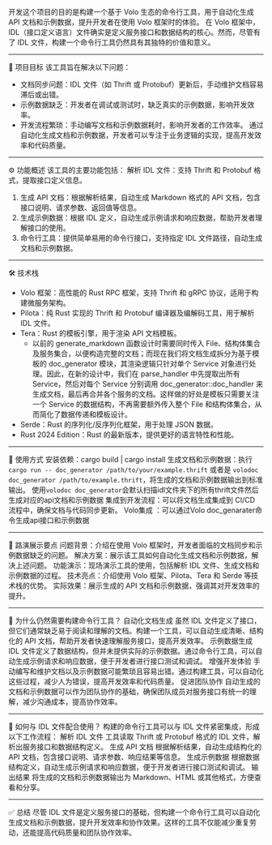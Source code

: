 开发这个项目的目的是构建一个基于 Volo 生态的命令行工具，用于自动化生成 API 文档和示例数据，提升开发者在使用 Volo 框架时的体验。
在 Volo 框架中，IDL（接口定义语言）文件确实是定义服务接口和数据结构的核心。然而，尽管有了 IDL 文件，构建一个命令行工具仍然具有其独特的价值和意义。

---
🎯 项目目标
该工具旨在解决以下问题：​
- 文档同步问题：IDL 文件（如 Thrift 或 Protobuf）更新后，手动维护文档容易滞后或出错。
- 示例数据缺乏：开发者在调试或测试时，缺乏真实的示例数据，影响开发效率。
- 开发流程繁琐：手动编写文档和示例数据耗时，影响开发者的工作效率。
通过自动化生成文档和示例数据，开发者可以专注于业务逻辑的实现，提高开发效率和代码质量。

---
⚙️ 功能概述
该工具的主要功能包括：​
解析 IDL 文件：​支持 Thrift 和 Protobuf 格式，提取接口定义信息。
1. 生成 API 文档：​根据解析结果，自动生成 Markdown 格式的 API 文档，包含接口说明、请求参数、返回值等信息。
2. 生成示例数据：​根据 IDL 定义，自动生成示例请求和响应数据，帮助开发者理解接口的使用。
3. 命令行工具：​提供简单易用的命令行接口，支持指定 IDL 文件路径，自动生成文档和示例数据。

---
🛠 技术栈
- Volo 框架：​高性能的 Rust RPC 框架，支持 Thrift 和 gRPC 协议，适用于构建微服务架构。
- Pilota：​纯 Rust 实现的 Thrift 和 Protobuf 编译器及编解码工具，用于解析 IDL 文件。
- Tera：​Rust 的模板引擎，用于渲染 API 文档模板。
  - 以前的 generate_markdown 函数设计时需要同时传入 File、结构体集合及服务集合，以便构造完整的文档；而现在我们将文档生成拆分为基于模板的 doc_generator 模块，其渲染逻辑只针对单个 Service 对象进行处理。因此，在新的设计中，我们在 parse_handler 中先提取出所有 Service，然后对每个 Service 分别调用 doc_generator::doc_handler 来生成文档，最后再合并各个服务的文档。这样做的好处是模板只需要关注一个 Service 的数据结构，不再需要额外传入整个 File 和结构体集合，从而简化了数据传递和模板设计。
- Serde：​Rust 的序列化/反序列化框架，用于处理 JSON 数据。
- Rust 2024 Edition：​Rust 的最新版本，提供更好的语言特性和性能。

---
🚀 使用方式
安装依赖：cargo build | cargo install 
生成文档和示例数据：​执行 `cargo run -- doc_generator /path/to/your/example.thrift` 或者是 `volodoc doc_generator /path/to/example.thrift`，将生成的文档和示例数据输出到标准输出。
使用`volodoc doc_generator`会默认扫描idl文件夹下的所有thrift文件然后生成对应的api文档和示例数据
集成到开发流程：​可以将文档生成集成到 CI/CD 流程中，确保文档与代码同步更新。
Volo集成 ：可以通过Volo doc_genarater命令生成api接口和示例数据

---
🎤 路演展示要点
问题背景：​介绍在使用 Volo 框架时，开发者面临的文档同步和示例数据缺乏的问题。
解决方案：​展示该工具如何自动化生成文档和示例数据，解决上述问题。
功能演示：​现场演示工具的使用，包括解析 IDL 文件、生成文档和示例数据的过程。
技术亮点：​介绍使用 Volo 框架、Pilota、Tera 和 Serde 等技术栈的优势。
实际效果：​展示生成的 API 文档和示例数据，强调其对开发效率的提升。

---
🧩 为什么仍然需要构建命令行工具？
自动化文档生成
 虽然 IDL 文件定义了接口，但它们通常缺乏易于阅读和理解的文档。构建一个工具，可以自动生成清晰、结构化的 API 文档，帮助开发者快速理解服务接口，提高开发效率。
示例数据生成
 IDL 文件定义了数据结构，但并未提供实际的示例数据。通过命令行工具，可以自动生成示例请求和响应数据，便于开发者进行接口测试和调试。
增强开发体验
 手动编写和维护文档以及示例数据可能繁琐且容易出错。通过构建工具，可以自动化这些过程，减少人为错误，提高开发效率和代码质量。
促进团队协作
 自动生成的文档和示例数据可以作为团队协作的基础，确保团队成员对服务接口有统一的理解，减少沟通成本，提高协作效率。

---
🔄 如何与 IDL 文件配合使用？
构建的命令行工具可以与 IDL 文件紧密集成，形成以下工作流程：​
解析 IDL 文件
 工具读取 Thrift 或 Protobuf 格式的 IDL 文件，解析出服务接口和数据结构定义。
生成 API 文档
 根据解析结果，自动生成结构化的 API 文档，包含接口说明、请求参数、响应结果等信息。
生成示例数据
 根据数据结构定义，自动生成示例请求和响应数据，便于开发者进行接口测试和调试。
输出结果
 将生成的文档和示例数据输出为 Markdown、HTML 或其他格式，方便查看和分享。

---
✅ 总结
尽管 IDL 文件是定义服务接口的基础，但构建一个命令行工具可以自动化生成文档和示例数据，提升开发效率和协作效果。这样的工具不仅能减少重复劳动，还能提高代码质量和团队协作效率。

